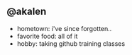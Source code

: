 ## @akalen
- hometown: i've since forgotten..
- favorite food: all of it
- hobby: taking github training classes
